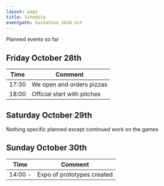 ```yaml
---
layout: page
title: Schedule
eventpath: hackathon_2016_oct
---
```



Planned events so far

Friday October 28th
------------------

| Time  | Comment |
| ------------- | ------------- |
| 17:30 | We open and orders pizzas  |
| 18:00  | Official start with pitches  |


Saturday October 29th
--------------------

Nothing specific planned except continued work on the games


Sunday October 30th
-----------------


| Time  | Comment |
| ------------- | ------------- |
| 14:00 -  | Expo of prototypes created |
